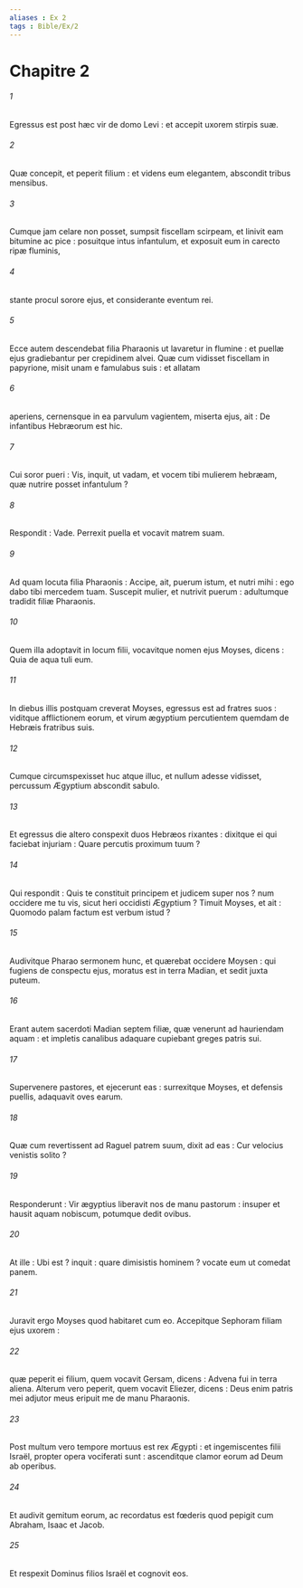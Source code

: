 ```yaml
---
aliases : Ex 2
tags : Bible/Ex/2
---
```


# Chapitre 2

###### 1
Egressus est post hæc vir de domo Levi : et accepit uxorem stirpis suæ.
###### 2
Quæ concepit, et peperit filium : et videns eum elegantem, abscondit tribus mensibus.
###### 3
Cumque jam celare non posset, sumpsit fiscellam scirpeam, et linivit eam bitumine ac pice : posuitque intus infantulum, et exposuit eum in carecto ripæ fluminis,
###### 4
stante procul sorore ejus, et considerante eventum rei.
###### 5
Ecce autem descendebat filia Pharaonis ut lavaretur in flumine : et puellæ ejus gradiebantur per crepidinem alvei. Quæ cum vidisset fiscellam in papyrione, misit unam e famulabus suis : et allatam
###### 6
aperiens, cernensque in ea parvulum vagientem, miserta ejus, ait : De infantibus Hebræorum est hic.
###### 7
Cui soror pueri : Vis, inquit, ut vadam, et vocem tibi mulierem hebræam, quæ nutrire posset infantulum ?
###### 8
Respondit : Vade. Perrexit puella et vocavit matrem suam.
###### 9
Ad quam locuta filia Pharaonis : Accipe, ait, puerum istum, et nutri mihi : ego dabo tibi mercedem tuam. Suscepit mulier, et nutrivit puerum : adultumque tradidit filiæ Pharaonis.
###### 10
Quem illa adoptavit in locum filii, vocavitque nomen ejus Moyses, dicens : Quia de aqua tuli eum.
###### 11
In diebus illis postquam creverat Moyses, egressus est ad fratres suos : viditque afflictionem eorum, et virum ægyptium percutientem quemdam de Hebræis fratribus suis.
###### 12
Cumque circumspexisset huc atque illuc, et nullum adesse vidisset, percussum Ægyptium abscondit sabulo.
###### 13
Et egressus die altero conspexit duos Hebræos rixantes : dixitque ei qui faciebat injuriam : Quare percutis proximum tuum ?
###### 14
Qui respondit : Quis te constituit principem et judicem super nos ? num occidere me tu vis, sicut heri occidisti Ægyptium ? Timuit Moyses, et ait : Quomodo palam factum est verbum istud ?
###### 15
Audivitque Pharao sermonem hunc, et quærebat occidere Moysen : qui fugiens de conspectu ejus, moratus est in terra Madian, et sedit juxta puteum.
###### 16
Erant autem sacerdoti Madian septem filiæ, quæ venerunt ad hauriendam aquam : et impletis canalibus adaquare cupiebant greges patris sui.
###### 17
Supervenere pastores, et ejecerunt eas : surrexitque Moyses, et defensis puellis, adaquavit oves earum.
###### 18
Quæ cum revertissent ad Raguel patrem suum, dixit ad eas : Cur velocius venistis solito ?
###### 19
Responderunt : Vir ægyptius liberavit nos de manu pastorum : insuper et hausit aquam nobiscum, potumque dedit ovibus.
###### 20
At ille : Ubi est ? inquit : quare dimisistis hominem ? vocate eum ut comedat panem.
###### 21
Juravit ergo Moyses quod habitaret cum eo. Accepitque Sephoram filiam ejus uxorem :
###### 22
quæ peperit ei filium, quem vocavit Gersam, dicens : Advena fui in terra aliena. Alterum vero peperit, quem vocavit Eliezer, dicens : Deus enim patris mei adjutor meus eripuit me de manu Pharaonis.
###### 23
Post multum vero tempore mortuus est rex Ægypti : et ingemiscentes filii Israël, propter opera vociferati sunt : ascenditque clamor eorum ad Deum ab operibus.
###### 24
Et audivit gemitum eorum, ac recordatus est fœderis quod pepigit cum Abraham, Isaac et Jacob.
###### 25
Et respexit Dominus filios Israël et cognovit eos.
